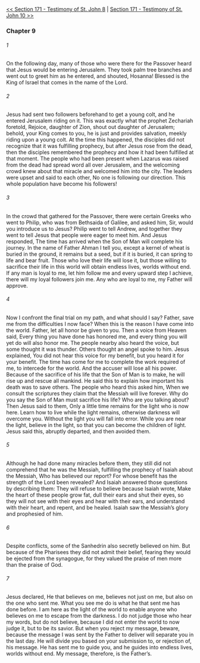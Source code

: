[<< Section 171 - Testimony of St. John 8](Section%20171%20-%20Testimony%20of%20St.%20John%208.md)  |  [Section 171 - Testimony of St. John 10 >>](Section%20171%20-%20Testimony%20of%20St.%20John%2010.md)

### Chapter 9
###### 1
On the following day, many of those who were there for the Passover heard that Jesus would be entering Jerusalem. They took palm tree branches and went out to greet him as he entered, and shouted, Hosanna! Blessed is the King of Israel that comes in the name of the Lord.

###### 2
Jesus had sent two followers beforehand to get a young colt, and he entered Jerusalem riding on it. This was exactly what the prophet Zechariah foretold, Rejoice, daughter of Zion, shout out daughter of Jerusalem; behold, your King comes to you, he is just and provides salvation, meekly riding upon a young colt. At the time this happened, the disciples did not recognize that it was fulfilling prophecy, but after Jesus rose from the dead, then the disciples remembered the prophecy and how it had been fulfilled at that moment. The people who had been present when Lazarus was raised from the dead had spread word all over Jerusalem, and the welcoming crowd knew about that miracle and welcomed him into the city. The leaders were upset and said to each other, No one is following our direction. This whole population have become his followers!

###### 3
In the crowd that gathered for the Passover, there were certain Greeks who went to Philip, who was from Bethsaida of Galilee, and asked him, Sir, would you introduce us to Jesus? Philip went to tell Andrew, and together they went to tell Jesus that people were eager to meet him. And Jesus responded, The time has arrived when the Son of Man will complete his journey. In the name of Father Ahman I tell you, except a kernel of wheat is buried in the ground, it remains but a seed, but if it is buried, it can spring to life and bear fruit. Those who love their life will lose it, but those willing to sacrifice their life in this world will obtain endless lives, worlds without end. If any man is loyal to me, let him follow me and every upward step I achieve, there will my loyal followers join me. Any who are loyal to me, my Father will approve.

###### 4
Now I confront the final trial on my path, and what should I say? Father, save me from the difficulties I now face? When this is the reason I have come into the world. Father, let all honor be given to you. Then a voice from Heaven said, Every thing you have done has honored me, and every thing you will yet do will also honor me. The people nearby also heard the voice, but some thought it was thunder. Others thought an angel spoke to him. Jesus explained, You did not hear this voice for my benefit, but you heard it for your benefit. The time has come for me to complete the work required of me, to intercede for the world. And the accuser will lose all his power. Because of the sacrifice of his life that the Son of Man is to make, he will rise up and rescue all mankind. He said this to explain how important his death was to save others. The people who heard this asked him, When we consult the scriptures they claim that the Messiah will live forever. Why do you say the Son of Man must sacrifice his life? Who are you talking about? Then Jesus said to them, Only a little time remains for the light who is now here. Learn how to live while the light remains, otherwise darkness will overcome you. Without the light you will fall into error. While you are near the light, believe in the light, so that you can become the children of light. Jesus said this, abruptly departed, and then avoided them.

###### 5
Although he had done many miracles before them, they still did not comprehend that he was the Messiah, fulfilling the prophecy of Isaiah about the Messiah, Who has believed our report? For whose benefit has the strength of the Lord been revealed? And Isaiah answered those questions by describing them: They will refuse to believe because Isaiah wrote, Make the heart of these people grow fat, dull their ears and shut their eyes, so they will not see with their eyes and hear with their ears, and understand with their heart, and repent, and be healed. Isaiah saw the Messiah’s glory and prophesied of him.

###### 6
Despite conflicts, some of the Sanhedrin also secretly believed on him. But because of the Pharisees they did not admit their belief, fearing they would be ejected from the synagogue, for they valued the praise of men more than the praise of God.

###### 7
Jesus declared, He that believes on me, believes not just on me, but also on the one who sent me. What you see me do is what he that sent me has done before. I am here as the light of the world to enable anyone who believes on me to escape from the darkness. I do not judge those who hear my words, but do not believe, because I did not enter the world to now judge it, but to be its savior. But when you reject my message, beware, because the message I was sent by the Father to deliver will separate you in the last day. He will divide you based on your submission to, or rejection of, his message. He has sent me to guide you, and he guides into endless lives, worlds without end. My message, therefore, is the Father’s.